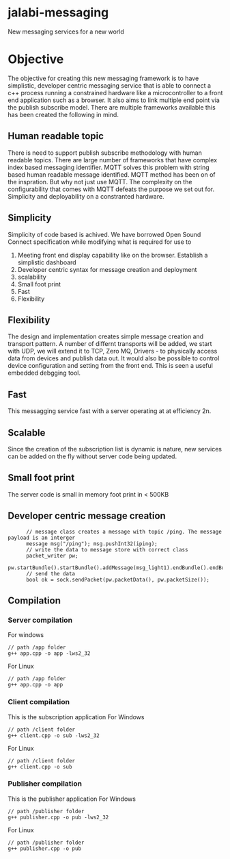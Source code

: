 # jalabi-messaging
New messaging services for a new world 

# Objective
The objective for creating this new messaging framework is to have simplistic, developer centric messaging service that is able to connect a c++ process running a constrained hardware like a microcontroller to a front end application such as a browser. It also aims to link multiple end point via the publish subscribe model.
There are multiple frameworks available this has been created the following in mind. 

## Human readable topic
There is need to support publish subscribe methodology with human readable topics. There are large number of frameworks that have complex index based messaging identifier. MQTT solves this problem with string based human readable message identified. MQTT method has been on of the inspration. But why not just use MQTT. The complexity on the configurability that comes with MQTT defeats the purpose we set out for. Simplicity and deployability on a constranted hardware. 

## Simplicity
Simplicity of code based is achived. We have borrowed Open Sound Connect specification while modifying what is required for use to 
  1. Meeting front end display capability like on the browser. Establish a simplistic dashboard
  2. Developer centric syntax for message creation and deployment
  3. scalability 
  4. Small foot print
  5. Fast
  6. Flexibility

## Flexibility 
The design and implementation creates simple message creation and transport pattern. A number of differnt transports will be added, we start with UDP, we will extend it to TCP, Zero MQ, Drivers - to physically access data from devices and publish data out. It would also be possible to control device configuration and setting from the front end. This is seen a useful embedded debgging tool. 

## Fast
This messagging service fast with a server operating at at efficiency 2n. 

## Scalable
Since the creation of the subscription list is dynamic is nature, new services can be added on the fly without server code being updated. 

## Small foot print
The server code is small in memory foot print in < 500KB

## Developer centric message creation
```
      // message class creates a message with topic /ping. The message payload is an interger
      message msg("/ping"); msg.pushInt32(iping);
      // write the data to message store with correct class
      packet_writer pw;
      pw.startBundle().startBundle().addMessage(msg_light1).endBundle().endBundle();
      // send the data
      bool ok = sock.sendPacket(pw.packetData(), pw.packetSize());
```

## Compilation 


### Server compilation 
For windows
```
// path /app folder
g++ app.cpp -o app -lws2_32
```
For Linux
```
// path /app folder
g++ app.cpp -o app 
```

### Client compilation
This is the subscription application 
For Windows
```
// path /client folder
g++ client.cpp -o sub -lws2_32
```
For Linux
```
// path /client folder
g++ client.cpp -o sub 
```

### Publisher compilation
This is the publisher application 
For Windows
```
// path /publisher folder
g++ publisher.cpp -o pub -lws2_32
```
For Linux
```
// path /publisher folder
g++ publisher.cpp -o pub 
```


